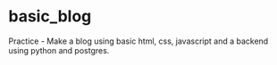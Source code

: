 # basic_blog
Practice - Make a blog using basic html, css, javascript and a backend using python and postgres.
